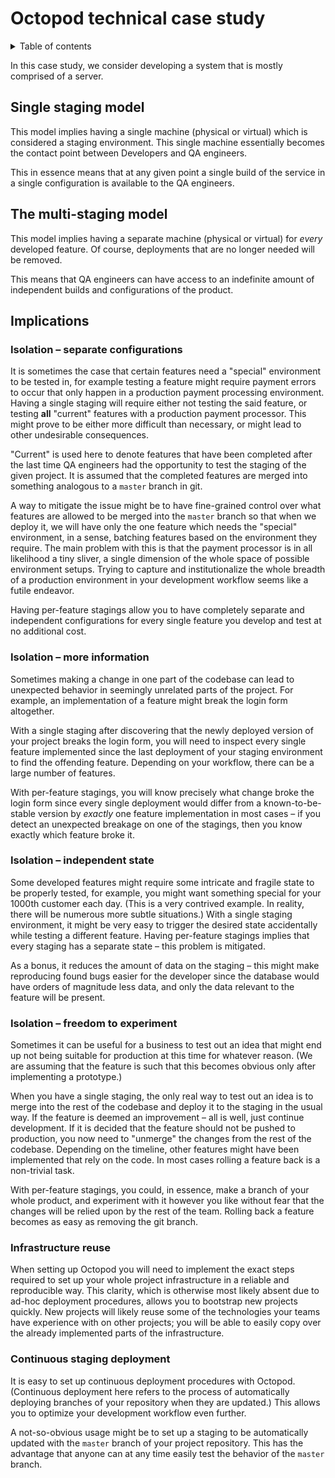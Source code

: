 # Octopod technical case study

<details>
  <summary>Table of contents</summary>

- [Single staging model](#single-staging-model)
- [The multi-staging model](#the-multi-staging-model)
- [Implications](#implications)
  - [Isolation – separate configurations](#isolation--separate-configurations)
  - [Isolation – more information](#isolation--more-information)
  - [Isolation – independent state](#isolation--independent-state)
  - [Isolation – freedom to experiment](#isolation--freedom-to-experiment)
  - [Infrastructure reuse](#infrastructure-reuse)
  - [Continuous staging deployment](#continuous-staging-deployment)

</details>

In this case study, we consider developing a system that is mostly comprised of a server.

## Single staging model

This model implies having a single machine (physical or virtual) which is considered a staging environment. This single machine essentially becomes the contact point between Developers and QA engineers.

This in essence means that at any given point a single build of the service in a single configuration is available to the QA engineers.

## The multi-staging model

This model implies having a separate machine (physical or virtual) for *every* developed feature. Of course, deployments that are no longer needed will be removed.

This means that QA engineers can have access to an indefinite amount of independent builds and configurations of the product.

## Implications

### Isolation – separate configurations

It is sometimes the case that certain features need a "special" environment to be tested in, for example testing a feature might require payment errors to occur that only happen in a production payment processing environment. Having a single staging will require either not testing the said feature, or testing **all** "current" features with a production payment processor. This might prove to be either more difficult than necessary, or might lead to other undesirable consequences.

"Current" is used here to denote features that have been completed after the last time QA engineers had the opportunity to test the staging of the given project. It is assumed that the completed features are merged into something analogous to a `master` branch in git.

A way to mitigate the issue might be to have fine-grained control over what features are allowed to be merged into the `master` branch so that when we deploy it, we will have only the one feature which needs the "special" environment, in a sense, batching features based on the environment they require. The main problem with this is that the payment processor is in all likelihood a tiny sliver, a single dimension of the whole space of possible environment setups. Trying to capture and institutionalize the whole breadth of a production environment in your development workflow seems like a futile endeavor.

Having per-feature stagings allow you to have completely separate and independent configurations for every single feature you develop and test at no additional cost.

### Isolation – more information

Sometimes making a change in one part of the codebase can lead to unexpected behavior in seemingly unrelated parts of the project. For example, an implementation of a feature might break the login form altogether.

With a single staging after discovering that the newly deployed version of your project breaks the login form, you will need to inspect every single feature implemented since the last deployment of your staging environment to find the offending feature. Depending on your workflow, there can be a large number of features.

With per-feature stagings, you will know precisely what change broke the login form since every single deployment would differ from a known-to-be-stable version by *exactly* one feature implementation in most cases – if you detect an unexpected breakage on one of the stagings, then you know exactly which feature broke it.

### Isolation – independent state

Some developed features might require some intricate and fragile state to be properly tested, for example, you might want something special for your 1000th customer each day. (This is a very contrived example. In reality, there will be numerous more subtle situations.) With a single staging environment, it might be very easy to trigger the desired state accidentally while testing a different feature. Having per-feature stagings implies that every staging has a separate state – this problem is mitigated.

As a bonus, it reduces the amount of data on the staging – this might make reproducing found bugs easier for the developer since the database would have orders of magnitude less data, and only the data relevant to the feature will be present.

### Isolation – freedom to experiment

Sometimes it can be useful for a business to test out an idea that might end up not being suitable for production at this time for whatever reason. (We are assuming that the feature is such that this becomes obvious only after implementing a prototype.)

When you have a single staging, the only real way to test out an idea is to merge into the rest of the codebase and deploy it to the staging in the usual way. If the feature is deemed an improvement – all is well, just continue development. If it is decided that the feature should not be pushed to production, you now need to "unmerge" the changes from the rest of the codebase. Depending on the timeline, other features might have been implemented that rely on the code. In most cases rolling a feature back is a non-trivial task.

With per-feature stagings, you could, in essence, make a branch of your whole product, and experiment with it however you like without fear that the changes will be relied upon by the rest of the team. Rolling back a feature becomes as easy as removing the git branch.

### Infrastructure reuse

When setting up Octopod you will need to implement the exact steps required to set up your whole project infrastructure in a reliable and reproducible way. This clarity, which is otherwise most likely absent due to ad-hoc deployment procedures, allows you to bootstrap new projects quickly. New projects will likely reuse some of the technologies your teams have experience with on other projects; you will be able to easily copy over the already implemented parts of the infrastructure.

### Continuous staging deployment

It is easy to set up continuous deployment procedures with Octopod. (Continuous deployment here refers to the process of automatically deploying branches of your repository when they are updated.) This allows you to optimize your development workflow even further.

A not-so-obvious usage might be to set up a staging to be automatically updated with the `master` branch of your project repository. This has the advantage that anyone can at any time easily test the behavior of the `master` branch.
